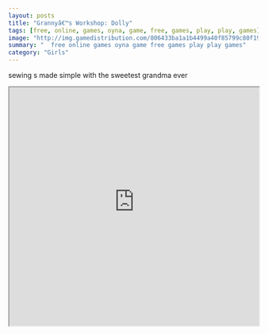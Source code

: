 ```yaml
---
layout: posts
title: "Grannyâ€™s Workshop: Dolly"
tags: [free, online, games, oyna, game, free, games, play, play, games]
image: "http://img.gamedistribution.com/806433ba1a1b4499a40f85799c80f19f.jpg"
summary: "  free online games oyna game free games play play games"
category: "Girls"
---
```


sewing s made simple with the sweetest grandma ever

<iframe width="100%" height="480px;" src="http://flash.gamedistribution.com?game=806433ba1a1b4499a40f85799c80f19f"></iframe>